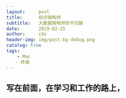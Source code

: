```yaml
--- 
layout:     post
title:      初识架构师
subtitle:   大数据架构师的不归路
date:       2019-02-25
author:     cdx
header-img: img/post-bg-debug.png
catalog: true
tags:
    - Mac
　　- 终端
---
```

## 写在前面，在学习和工作的路上，
